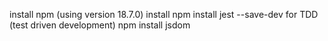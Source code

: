 install npm (using version 18.7.0)
install npm install jest --save-dev for TDD (test driven development)
npm install jsdom